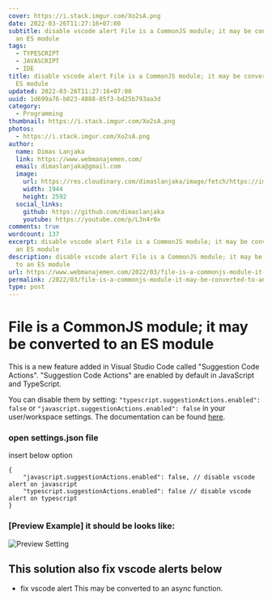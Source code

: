 ```yaml
---
cover: https://i.stack.imgur.com/Xo2sA.png
date: 2022-03-26T11:27:16+07:00
subtitle: disable vscode alert File is a CommonJS module; it may be converted to
  an ES module
tags:
  - TYPESCRIPT
  - JAVASCRIPT
  - IDE
title: disable vscode alert File is a CommonJS module; it may be converted to an
  ES module
updated: 2022-03-26T11:27:16+07:00
uuid: 1d699a76-b023-4888-85f3-bd25b793aa3d
category:
  - Programming
thumbnail: https://i.stack.imgur.com/Xo2sA.png
photos:
  - https://i.stack.imgur.com/Xo2sA.png
author:
  name: Dimas Lanjaka
  link: https://www.webmanajemen.com/
  email: dimaslanjaka@gmail.com
  image:
    url: https://res.cloudinary.com/dimaslanjaka/image/fetch/https://imgdb.net/images/3600.jpg
    width: 1944
    height: 2592
  social_links:
    github: https://github.com/dimaslanjaka
    youtube: https://youtube.com/p/L3n4r0x
comments: true
wordcount: 137
excerpt: disable vscode alert File is a CommonJS module; it may be converted to
  an ES module
description: disable vscode alert File is a CommonJS module; it may be converted
  to an ES module
url: https://www.webmanajemen.com/2022/03/file-is-a-commonjs-module-it-may-be-converted-to-an-es-module.html
permalink: /2022/03/file-is-a-commonjs-module-it-may-be-converted-to-an-es-module.html
type: post
---
```


# File is a CommonJS module; it may be converted to an ES module
This is a new feature added in Visual Studio Code called "Suggestion Code Actions". "Suggestion Code Actions" are enabled by default in JavaScript and TypeScript.

You can disable them by setting: `"typescript.suggestionActions.enabled": false` or `"javascript.suggestionActions.enabled": false` in your user/workspace settings. The documentation can be found [here](https://code.visualstudio.com/docs/getstarted/settings).

### open settings.json file
insert below option
```jsonc
{
    "javascript.suggestionActions.enabled": false, // disable vscode alert on javascript
    "typescript.suggestionActions.enabled": false // disable vscode alert on typescript
}
```

### [Preview Example] it should be looks like:
![Preview Setting](https://i.stack.imgur.com/2AUwp.png)

## This solution also fix vscode alerts below
- fix vscode alert This may be converted to an async function.